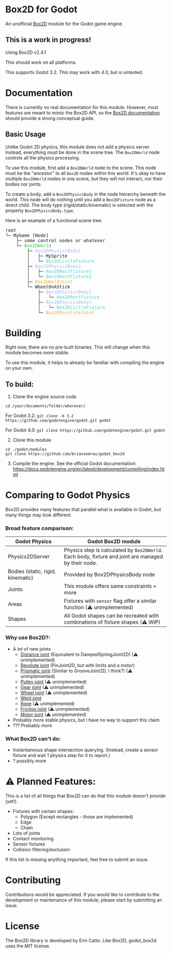 # Box2D for Godot

An unofficial [Box2D](https://github.com/erincatto/box2d) module for the Godot game engine.

## **This is a work in progress!**

Using Box2D v2.4.1

This should work on all platforms.

This supports Godot 3.2.
This may work with 4.0, but is untested.


# Documentation

There is currently no real documentation for this module. However, most features are meant to mimic the Box2D API, so the [Box2D documentation](https://box2d.org/documentation/) should provide a strong conceptual guide.

## Basic Usage

Unlike Godot 2D physics, this module does not add a physics server. Instead, everything must be done in the scene tree. The `Box2DWorld` node controls all the physics processing.

To use this module, first add a `Box2DWorld` node to the scene. This node must be the "ancestor" to all `Box2D` nodes within this world. It's okay to have multiple `Box2DWorld` nodes in one scene, but they will not interact, nor their bodies nor joints.

To create a body, add a `Box2DPhysicsBody` in the node hierarchy beneath the world. This node will do nothing until you add a `Box2DFixture` node as a direct child. The body type (rigid/static/kinematic) is selected with the property `Box2DPhysicsBody.type`.

Here is an example of a functional scene tree:

<pre>
root
└─ MyGame [Node]
    ├─ some control nodes or whatever
    └─ <span style="color:#3cc24a">Box2DWorld</span>
        ├─ <span style="color:#a5b7f3">Box2DPhysicsBody1</span>
        │   ├─ MySprite
        │   └─ <span style="color:#54d1c6">Box2DCircleFixture</span>
        ├─ <span style="color:#a5b7f3">Box2DPhysicsBody2</span>
        │   ├─ <span style="color:#54d1c6">Box2DRectFixture1</span>
        │   └─ <span style="color:#54d1c6">Box2DRectFixture2</span>
        ├─ <span style="color:#e5b23b">Box2DWeldJoint</span>
        └─ WheelOnAStick
            ├─ <span style="color:#a5b7f3">Box2DPhysicsBody1</span>
            │   └─ <span style="color:#54d1c6">Box2DRectFixture</span>
            ├─ <span style="color:#a5b7f3">Box2DPhysicsBody2</span>
            │   └─ <span style="color:#54d1c6">Box2DCircleFixture</span>
            └─ <span style="color:#e5b23b">Box2DRevoluteJoint</span>
</pre>

# Building

Right now, there are no pre-built binaries. This will change when this module becomes more stable.

To use this module, it helps to already be familiar with compiling the engine on your own.

## To build:

1. Clone the engine source code

```
cd /your/documents/folder/wherever/
```
For Godot 3.2: `git clone -b 3.2 https://github.com/godotengine/godot.git godot`

For Godot 4.0: `git clone https://github.com/godotengine/godot.git godot`

2. Clone this module
```
cd ./godot/modules
git clone https://github.com/briansemrau/godot_box2d
```

3. Compile the engine.
See the official Godot documentation:
https://docs.godotengine.org/en/latest/development/compiling/index.html

# Comparing to Godot Physics

Box2D provides many features that parallel what is available in Godot, but many things may look different.

### Broad feature comparison:

| Godot Physics                     | Godot Box2D module                                                                                  |
|-----------------------------------|-----------------------------------------------------------------------------------------------------|
| Physics2DServer                   | Physics step is calculated by `Box2DWorld`. Each body, fixture and joint are managed by their node. |
| Bodies (static, rigid, kinematic) | Provided by Box2DPhysicsBody node                                                                               |
| Joints                            | This module offers same constraints + more                                                                           |
| Areas                             | Fixtures with `sensor` flag offer a similar function (⚠ unimplemented)                                |
| Shapes                            | All Godot shapes can be recreated with combinations of fixture shapes (⚠ WIP)                              |

### Why use Box2D?:

-  A _lot_ of new joints
    - [Distance joint](https://box2d.org/documentation/md__d_1__git_hub_box2d_docs_dynamics.html#autotoc_md85) (Equivalent to DampedSpringJoint2D) (⚠ unimplemented)
    - [Revolute joint](https://box2d.org/documentation/md__d_1__git_hub_box2d_docs_dynamics.html#autotoc_md86) (PinJoint2D, but with limits and a motor)
    - [Prismatic joint](https://box2d.org/documentation/md__d_1__git_hub_box2d_docs_dynamics.html#autotoc_md87) (Similar to GrooveJoint2D, I think?) (⚠ unimplemented)
    - [Pulley joint](https://box2d.org/documentation/md__d_1__git_hub_box2d_docs_dynamics.html#autotoc_md88) (⚠ unimplemented)
    - [Gear joint](https://box2d.org/documentation/md__d_1__git_hub_box2d_docs_dynamics.html#autotoc_md89) (⚠ unimplemented)
    - [Wheel joint](https://box2d.org/documentation/md__d_1__git_hub_box2d_docs_dynamics.html#autotoc_md91) (⚠ unimplemented)
    - [Weld joint](https://box2d.org/documentation/md__d_1__git_hub_box2d_docs_dynamics.html#autotoc_md92)
    - [Rope](https://box2d.org/documentation/md__d_1__git_hub_box2d_docs_dynamics.html#autotoc_md93) (⚠ unimplemented)
    - [Friction joint](https://box2d.org/documentation/md__d_1__git_hub_box2d_docs_dynamics.html#autotoc_md94) (⚠ unimplemented)
    - [Motor joint](https://box2d.org/documentation/md__d_1__git_hub_box2d_docs_dynamics.html#autotoc_md95) (⚠ unimplemented)
- Probably more stable physics, but I have no way to support this claim
- ??? Probably more

### What Box2D can't do:

- Instantaneous shape intersection querying. (Instead, create a sensor fixture and wait 1 physics step for it to report.)
- ? possibly more

# ⚠ Planned Features:

This is a list of all things that Box2D can do that this module doesn't provide (yet!).

- Fixtures with certain shapes:
    - Polygon (Except rectangles - those are implemented)
    - Edge
    - Chain
- Lots of joints
- Contact monitoring
- Sensor fixtures
- Collision filtering/exclusion

If this list is missing anything important, feel free to submit an issue.

# Contributing

Contributions would be appreciated.
If you would like to contribute to the development or maintenance of this module, please start by submitting an issue.

# License

The Box2D library is developed by Erin Catto. Like Box2D, godot_box2d uses the MIT license.
